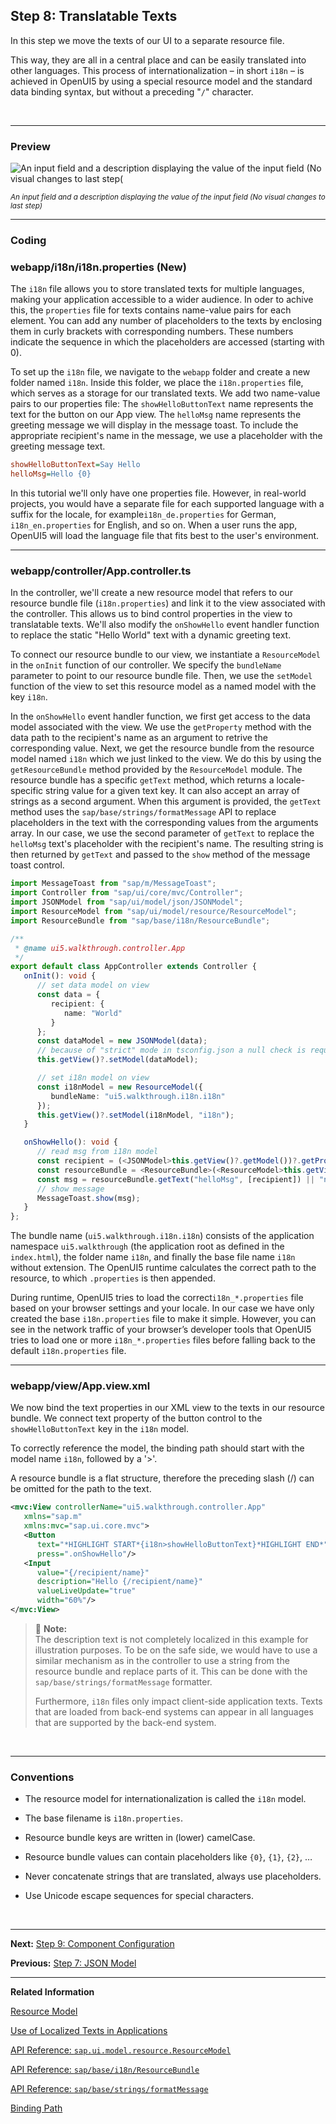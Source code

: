 ## Step 8: Translatable Texts

In this step we move the texts of our UI to a separate resource file.

This way, they are all in a central place and can be easily translated into other languages. This process of internationalization – in short `i18n` – is achieved in OpenUI5 by using a special resource model and the standard data binding syntax, but without a preceding "`/`" character.

&nbsp;
***

### Preview

![](https://sdk.openui5.org/docs/topics/loio0eb579e2f2a64c5a9894086322c7faa0_LowRes.png "An input field and a description displaying the value of the input field \(No visual changes to last step\(")

<sup>*An input field and a description displaying the value of the input field \(No visual changes to last step\)*</sup>
***

### Coding

### webapp/i18n/i18n.properties \(New\)

The `i18n` file allows you to store translated texts for multiple languages, making your application accessible to a wider audience. In oder to achive this, the `properties` file for texts contains name-value pairs for each element. You can add any number of placeholders to the texts by enclosing them in curly brackets with corresponding numbers. These numbers indicate the sequence in which the placeholders are accessed \(starting with 0\).

To set up the `i18n` file, we navigate to the `webapp` folder and create a new folder named `i18n`. Inside this folder, we place the `i18n.properties` file, which serves as a storage for our translated texts. We add two name-value pairs to our properties file: The `showHelloButtonText` name represents the text for the button on our App view. The `helloMsg` name represents the greeting message we will display in the message toast. To include the appropriate recipient's name in the message, we use a placeholder with the greeting message text.

```ini
showHelloButtonText=Say Hello
helloMsg=Hello {0}
```

In this tutorial we'll only have one properties file. However, in real-world projects, you would have a separate file for each supported language with a suffix for the locale, for example`i18n_de.properties` for German, `i18n_en.properties` for English, and so on. When a user runs the app, OpenUI5 will load the language file that fits best to the user's environment.

***

### webapp/controller/App.controller.ts

In the controller, we'll create a new resource model that refers to our resource bundle file (`i18n.properties`) and link it to the view associated with the controller. This allows us to bind control properties in the view to translatable texts. We'll also modify the `onShowHello` event handler function to replace the static "Hello World" text with a dynamic greeting text.

To connect our resource bundle to our view, we instantiate a `ResourceModel` in the `onInit` function of our controller. We specify the `bundleName` parameter to point to our resource bundle file. Then, we use the `setModel` function of the view to set this resource model as a named model with the key `i18n`.

In the `onShowHello` event handler function, we first get access to the data model associated with the view. We use the `getProperty` method with the data path to the recipient's name as an argument to retrive the corresponding value. Next, we get the resource bundle from the resource model named `i18n` which we just linked to the view. We do this by using the `getResourceBundle` method provided by the `ResourceModel` module. The resource bundle has a specific `getText` method, which returns a locale-specific string value for a given text key. It can also accept an array of strings as a second argument. When this argument is provided, the `getText` method uses the `sap/base/strings/formatMessage` API to replace placeholders in the text with the corresponding values from the arguments array. In our case, we use the second parameter of `getText` to replace the `helloMsg` text's placeholder with the recipient's name. The resulting string is then returned by `getText` and passed to the `show` method of the message toast control.


```ts
import MessageToast from "sap/m/MessageToast";
import Controller from "sap/ui/core/mvc/Controller";
import JSONModel from "sap/ui/model/json/JSONModel";
import ResourceModel from "sap/ui/model/resource/ResourceModel";
import ResourceBundle from "sap/base/i18n/ResourceBundle";

/**
 * @name ui5.walkthrough.controller.App
 */
export default class AppController extends Controller {
   onInit(): void {
      // set data model on view
      const data = {
         recipient: {
            name: "World"
         }
      };
      const dataModel = new JSONModel(data);
      // because of "strict" mode in tsconfig.json a null check is required for this.getView()
      this.getView()?.setModel(dataModel);

      // set i18n model on view
      const i18nModel = new ResourceModel({
         bundleName: "ui5.walkthrough.i18n.i18n"
      });
      this.getView()?.setModel(i18nModel, "i18n");
   }

   onShowHello(): void {
      // read msg from i18n model
      const recipient = (<JSONModel>this.getView()?.getModel())?.getProperty("/recipient/name");
      const resourceBundle = <ResourceBundle>(<ResourceModel>this.getView()?.getModel("i18n"))?.getResourceBundle();
      const msg = resourceBundle.getText("helloMsg", [recipient]) || "no text defined";
      // show message
      MessageToast.show(msg);
   }
};
```

The bundle name \(`ui5.walkthrough.i18n.i18n`\) consists of the application namespace `ui5.walkthrough` \(the application root as defined in the `index.html`\), the folder name `i18n`, and finally the base file name `i18n` without extension. The OpenUI5 runtime calculates the correct path to the resource, to which `.properties` is then appended.

During runtime, OpenUI5 tries to load the correct`i18n_*.properties` file based on your browser settings and your locale. In our case we have only created the base `i18n.properties` file to make it simple. However, you can see in the network traffic of your browser’s developer tools that OpenUI5 tries to load one or more `i18n_*.properties` files before falling back to the default `i18n.properties` file.

***

### webapp/view/App.view.xml

We now bind the text properties in our XML view to the texts in our resource bundle. We connect text property of the button control to the `showHelloButtonText` key in the `i18n` model. 

To correctly reference the model, the binding path should start with the model name `i18n`, followed by a '>'. 

A resource bundle is a flat structure, therefore the preceding slash \(/\) can be omitted for the path to the text.

```xml
<mvc:View controllerName="ui5.walkthrough.controller.App"
   xmlns="sap.m"
   xmlns:mvc="sap.ui.core.mvc">
   <Button
      text="*HIGHLIGHT START*{i18n>showHelloButtonText}*HIGHLIGHT END*"
      press=".onShowHello"/>
   <Input
      value="{/recipient/name}"
      description="Hello {/recipient/name}"
      valueLiveUpdate="true"
      width="60%"/>      
</mvc:View>
```

> 📝 **Note:** <br>
> The description text is not completely localized in this example for illustration purposes. To be on the safe side, we would have to use a similar mechanism as in the controller to use a string from the resource bundle and replace parts of it. This can be done with the `sap/base/strings/formatMessage` formatter.
> 
> Furthermore, `i18n` files only impact client-side application texts. Texts that are loaded from back-end systems can appear in all languages that are supported by the back-end system.

&nbsp;
***

### Conventions

-   The resource model for internationalization is called the `i18n` model.

-   The base filename is `i18n.properties`.

-   Resource bundle keys are written in \(lower\) camelCase.

-   Resource bundle values can contain placeholders like `{0}`, `{1}`, `{2}`, …

-   Never concatenate strings that are translated, always use placeholders.

-   Use Unicode escape sequences for special characters.

&nbsp;
***

**Next:** [Step 9: Component Configuration](../09/README.md "After we have introduced all three parts of the Model-View-Controller \(MVC\) concept, we now come to another important structural aspect of OpenUI5.")

**Previous:** [Step 7: JSON Model](../07/README.md "Now that we have set up the view and controller, it’s about time to think about the M in MVC.")

***

**Related Information**  

[Resource Model](https://sdk.openui5.org/topic/91f122a36f4d1014b6dd926db0e91070.html#loio91f122a36f4d1014b6dd926db0e91070 "The resource model is used as a wrapper for resource bundles. In data binding you use the resource model instance, for example, to bind texts of a control to language-dependent resource bundle properties.")

[Use of Localized Texts in Applications](https://sdk.openui5.org/topic/91f385926f4d1014b6dd926db0e91070 "OpenUI5 provides two options to use localized texts in applications: The sap/base/i18n/ResourceBundle module and data binding.")

[API Reference: `sap.ui.model.resource.ResourceModel`](https://sdk.openui5.org/#/api/sap.ui.model.resource.ResourceModel)

[API Reference: `sap/base/i18n/ResourceBundle`](https://sdk.openui5.org/#/api/module:sap/base/i18n/ResourceBundle)

[API Reference: `sap/base/strings/formatMessage`](https://sdk.openui5.org/#/api/module:sap/base/strings/formatMessage)

[Binding Path](https://sdk.openui5.org/topic/2888af49635949eca14fa326d04833b9 "Binding paths address the different properties and lists in a model and define how a node in the hierarchical data tree can be found.")